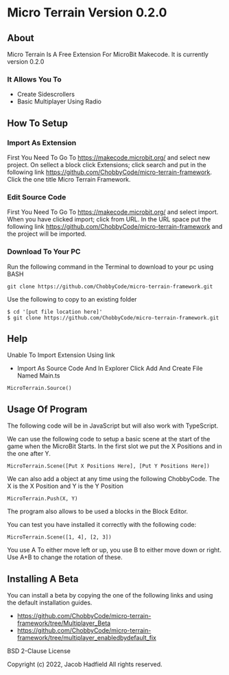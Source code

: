 # Micro Terrain Version 0.2.0

## About

Micro Terrain Is A Free Extension For MicroBit Makecode. It is currently version 0.2.0

### It Allows You To
- Create Sidescrollers
- Basic Multiplayer Using Radio

## How To Setup

### Import As Extension

First You Need To Go To https://makecode.microbit.org/ and select new project. On sellect a block click Extensions;
click search and put in the following link https://github.com/ChobbyCode/micro-terrain-framework. Click the one title Micro Terrain Framework.

### Edit Source Code 

First You Need To Go To https://makecode.microbit.org/ and select import. When you have clicked import; click from URL. 
In the URL space put the following link https://github.com/ChobbyCode/micro-terrain-framework and the project will be imported.

### Download To Your PC

Run the following command in the Terminal to download to your pc using BASH

```
git clone https://github.com/ChobbyCode/micro-terrain-framework.git
```
Use the following to copy to an existing folder

```
$ cd '[put file location here]'
$ git clone https://github.com/ChobbyCode/micro-terrain-framework.git
```


## Help

Unable To Import Extension Using link

- Import As Source Code And  In Explorer Click Add And Create File Named Main.ts 

```
MicroTerrain.Source()
```


 




## Usage Of Program

The following code will be in JavaScript but will also work with TypeScript.

We can use the following code to setup a basic scene at the start of the game when the MicroBit Starts. 
In  the first slot we put the X Positions and in the one after Y.
```
MicroTerrain.Scene([Put X Positions Here], [Put Y Positions Here])
```

We can also add a object at any time using the following ChobbyCode. The X is the X Position
and Y is the Y Position
```
MicroTerrain.Push(X, Y)
```

The program also allows to be used a blocks in the Block Editor.

You can test you have installed it correctly with the following code:
```
MicroTerrain.Scene([1, 4], [2, 3])
```
You use A To either move left or up, you use B to either move down or right. Use A+B to change the rotation of these.

## Installing A Beta

You can install a beta by copying the one of the following links and using the default installation guides.

- https://github.com/ChobbyCode/micro-terrain-framework/tree/Multiplayer_Beta
- https://github.com/ChobbyCode/micro-terrain-framework/tree/multiplayer_enabledbydefault_fix

BSD 2-Clause License

Copyright (c) 2022, Jacob Hadfield All rights reserved.

